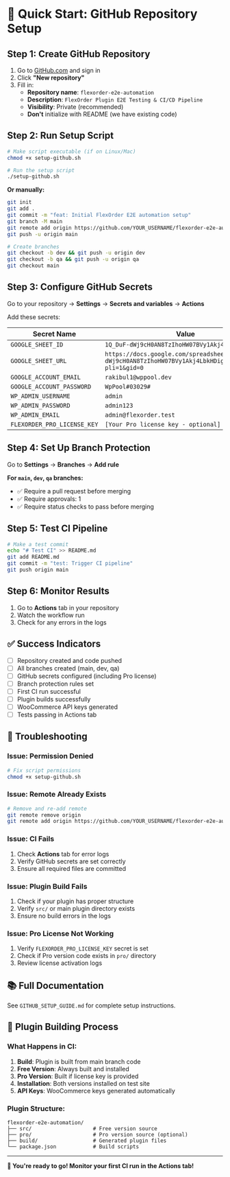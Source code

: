 # 🚀 Quick Start: GitHub Repository Setup

## **Step 1: Create GitHub Repository**

1. Go to [GitHub.com](https://github.com) and sign in
2. Click **"New repository"**
3. Fill in:
   - **Repository name**: `flexorder-e2e-automation`
   - **Description**: `FlexOrder Plugin E2E Testing & CI/CD Pipeline`
   - **Visibility**: Private (recommended)
   - **Don't** initialize with README (we have existing code)

## **Step 2: Run Setup Script**

```bash
# Make script executable (if on Linux/Mac)
chmod +x setup-github.sh

# Run the setup script
./setup-github.sh
```

**Or manually:**
```bash
git init
git add .
git commit -m "feat: Initial FlexOrder E2E automation setup"
git branch -M main
git remote add origin https://github.com/YOUR_USERNAME/flexorder-e2e-automation.git
git push -u origin main

# Create branches
git checkout -b dev && git push -u origin dev
git checkout -b qa && git push -u origin qa
git checkout main
```

## **Step 3: Configure GitHub Secrets**

Go to your repository → **Settings** → **Secrets and variables** → **Actions**

Add these secrets:

| Secret Name | Value |
|-------------|-------|
| `GOOGLE_SHEET_ID` | `1Q_DuF-dWj9cH0AN8TzIhoHW07BVy1Akj4LbkHDigeQM` |
| `GOOGLE_SHEET_URL` | `https://docs.google.com/spreadsheets/d/1Q_DuF-dWj9cH0AN8TzIhoHW07BVy1Akj4LbkHDigeQM/edit?pli=1&gid=0` |
| `GOOGLE_ACCOUNT_EMAIL` | `rakibul1@wppool.dev` |
| `GOOGLE_ACCOUNT_PASSWORD` | `WpPool#03029#` |
| `WP_ADMIN_USERNAME` | `admin` |
| `WP_ADMIN_PASSWORD` | `admin123` |
| `WP_ADMIN_EMAIL` | `admin@flexorder.test` |
| `FLEXORDER_PRO_LICENSE_KEY` | `[Your Pro license key - optional]` |

## **Step 4: Set Up Branch Protection**

Go to **Settings** → **Branches** → **Add rule**

**For `main`, `dev`, `qa` branches:**
- ✅ Require a pull request before merging
- ✅ Require approvals: 1
- ✅ Require status checks to pass before merging

## **Step 5: Test CI Pipeline**

```bash
# Make a test commit
echo "# Test CI" >> README.md
git add README.md
git commit -m "test: Trigger CI pipeline"
git push origin main
```

## **Step 6: Monitor Results**

1. Go to **Actions** tab in your repository
2. Watch the workflow run
3. Check for any errors in the logs

## **✅ Success Indicators**

- [ ] Repository created and code pushed
- [ ] All branches created (main, dev, qa)
- [ ] GitHub secrets configured (including Pro license)
- [ ] Branch protection rules set
- [ ] First CI run successful
- [ ] Plugin builds successfully
- [ ] WooCommerce API keys generated
- [ ] Tests passing in Actions tab

## **🔧 Troubleshooting**

### **Issue: Permission Denied**
```bash
# Fix script permissions
chmod +x setup-github.sh
```

### **Issue: Remote Already Exists**
```bash
# Remove and re-add remote
git remote remove origin
git remote add origin https://github.com/YOUR_USERNAME/flexorder-e2e-automation.git
```

### **Issue: CI Fails**
1. Check **Actions** tab for error logs
2. Verify GitHub secrets are set correctly
3. Ensure all required files are committed

### **Issue: Plugin Build Fails**
1. Check if your plugin has proper structure
2. Verify `src/` or main plugin directory exists
3. Ensure no build errors in the logs

### **Issue: Pro License Not Working**
1. Verify `FLEXORDER_PRO_LICENSE_KEY` secret is set
2. Check if Pro version code exists in `pro/` directory
3. Review license activation logs

## **📚 Full Documentation**

See `GITHUB_SETUP_GUIDE.md` for complete setup instructions.

## **🔧 Plugin Building Process**

### **What Happens in CI:**
1. **Build**: Plugin is built from main branch code
2. **Free Version**: Always built and installed
3. **Pro Version**: Built if license key is provided
4. **Installation**: Both versions installed on test site
5. **API Keys**: WooCommerce keys generated automatically

### **Plugin Structure:**
```
flexorder-e2e-automation/
├── src/                    # Free version source
├── pro/                    # Pro version source (optional)
├── build/                  # Generated plugin files
└── package.json            # Build scripts
```

---

**🎉 You're ready to go! Monitor your first CI run in the Actions tab!** 
